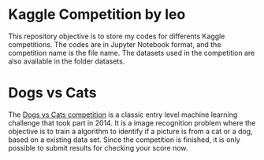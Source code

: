 # Kaggle Competition by leo

This repository objective is to store my codes for differents Kaggle competitions. The codes are in Jupyter Notebook format, and the competition name is the file name. The datasets used in the competition are also available in the folder datasets.

# Dogs vs Cats

The [Dogs vs Cats competition](https://www.kaggle.com/c/dogs-vs-cats-redux-kernels-edition) is a classic entry level machine learning challenge that took part in 2014. It is a image recognition problem where the objective is to train a algorithm to identify if a picture is from a cat or a dog, based on a existing data set. Since the competition is finished, it is only possible to submit results for checking your score now.

